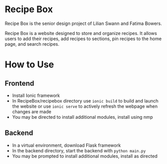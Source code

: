 # Recipe Box

Recipe Box is the senior design project of Lilian Swann and Fatima Bowers. 

Recipe Box is a website designed to store and organize recipes. It allows users to add their recipes, add recipes to sections, pin recipes to the home page, and search recipes.


# How to Use
## Frontend
- Install Ionic framework
- In RecipeBox/recipebox directory use `ionic build` to build and launch the website or use `ionic serve` to actively refresh the webpage when changes are made
- You may be directed to install additional modules, install using nmp

## Backend
- In a virtual environment, download Flask framework
- In the backend directory, start the backend with `python main.py`
- You may be prompted to install additional modules, install as directed 
